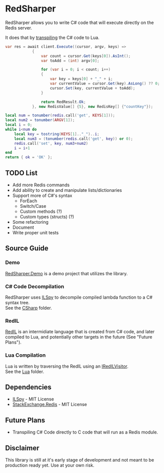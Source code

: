 # RedSharper

RedSharper allows you to write C# code that will execute directly on the Redis server.  

It does that by [transpiling](https://en.wikipedia.org/wiki/Source-to-source_compiler) the C# code to Lua.

```C#
var res = await client.Execute((cursor, argv, keys) =>
            {
                var count = cursor.Get(keys[0]).AsInt();
                var toAdd = (int) argv[0];

                for (var i = 0; i < count; i++)
                {
                    var key = keys[0] + "_" + i;
                    var currentValue = cursor.Get(key).AsLong() ?? 0;
                    cursor.Set(key, currentValue + toAdd);
                }

                return RedResult.Ok;
            }, new RedisValue[] {5}, new RedisKey[] {"countKey"});
```

```LUA
local num = tonumber(redis.call('get', KEYS[1]));
local num2 = tonumber(ARGV[1]);
local i = 0;
while i<num do
    local key = tostring(KEYS[1].."_")..i;
    local num3 = (tonumber(redis.call('get', key)) or 0);
    redis.call('set', key, num3+num2)
    i = i+1
end
return { ok = 'OK' };
```

## TODO List

* Add more Redis commands
* Add ability to create and manipulate lists/dictionaries
* Support more of C#'s syntax
  * ForEach
  * Switch/Case
  * Custom methods (?)
  * Custom types (structs) (?)
* Some refactoring
* Document
* Write proper unit tests


## Source Guide

### Demo
[RedSharper.Demo](./tests/RedSharper.Demo) is a demo project that utilizes the library.  

### C# Code Decompilation
RedSharper uses [ILSpy](https://github.com/icsharpcode/ILSpy) to decompile compiled lambda function to a C# syntax tree.  
See the [CSharp](./src/RedSharper/CSharp) folder. 

### RedIL
[RedIL](./src/RedSharper/RedIL) is an intermidiate language that is created from C# code, and later compiled to Lua, and potentially other targets in the future (See "Future Plans").  

### Lua Compilation
Lua is written by traversing the RedIL using an [IRedILVisitor](./src/RedSharper/RedIL/IRedILVisitor.cs).  
See the [Lua](./src/RedSharper/Lua) folder. 

## Dependencies
* [ILSpy](https://github.com/icsharpcode/ILSpy) - MIT License
* [StackExchange.Redis](https://github.com/StackExchange/StackExchange.Redis) - MIT License

## Future Plans

* Transpiling C# Code directly to C code that will run as a Redis module.

## Disclaimer
This library is still at it's early stage of development and not meant to be production ready yet. Use at your own risk.
